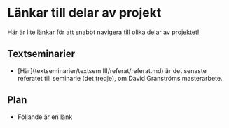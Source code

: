 # Länkar till delar av projekt
Här är lite länkar för att snabbt navigera till olika delar av projektet!

## Textseminarier
* [Här](textseminarier/textsem III/referat/referat.md) är det senaste referatet till seminarie (det tredje), om David Granströms masterarbete.

## Plan
* Följande är en länk 

